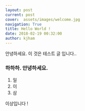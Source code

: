 ```yaml
---
layout: post
current: post
cover:  assets/images/welcome.jpg
navigation: True
title: Hello World !
date: 2018-02-19 00:32:00
author: kjham
---
```


안녕하세요.
이 것은 테스트 글 입니다..

### 하하하. 안녕하세요.

1. 일
2. 이
3. 삼

이상입니다 !
